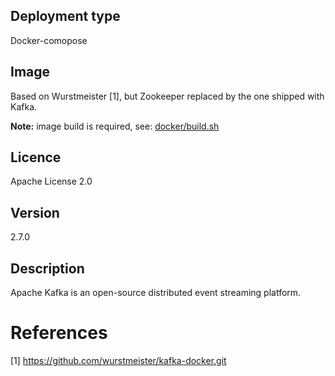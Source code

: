 ## Deployment type

Docker-comopose

## Image

Based on Wurstmeister [1], but Zookeeper replaced by the one shipped with Kafka.

__Note:__ image build is required, see: [docker/build.sh](docker/build.sh)

## Licence

Apache License 2.0

## Version

2.7.0

## Description

Apache Kafka is an open-source distributed event streaming platform.

# References

[1] https://github.com/wurstmeister/kafka-docker.git

